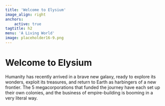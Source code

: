 ```yaml
---
title: 'Welcome to Elysium'
image_align: right
anchors:
    active: true
tagtitle: h2
menu: 'A Living World'
image: placeholder16-9.png
---
```


# **Welcome to Elysium**

Humanity has recently arrived in a brave new galaxy, ready to explore its wonders, exploit its treasures, and return to Earth as harbingers of a new frontier. The 5 megacorporations that funded the journey have each set up their own colonies, and the business of empire-building is booming in a very literal way.